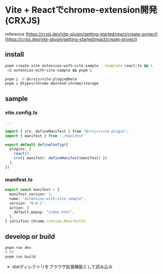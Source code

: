 # Vite + Reactでchrome-extension開発(CRXJS)
reference [https://crxjs.dev/vite-plugin/getting-started/react/create-project](https://crxjs.dev/vite-plugin/getting-started/react/create-project)

## install

```bash
pnpm create vite extension-with-vite-sample --template react-ts && \
 cd extension-with-vite-sample && pnpm i

pnpm i -D @crxjs/vite-plugin@beta
pnpm i @types/chrome @extend-chrome/storage
```

## sample

### vite.config.ts

```typescript
...

import { crx, defineManifest } from "@crxjs/vite-plugin";
import { manifest } from './manifest'

export default defineConfig({
  plugins: [
    react(),
    crx({ manifest: defineManifest(manifest) })
  ],
})
```

### manifest.ts

```typescript
export const manifest = {
  manifest_version: 3,
  name: "extension-with-vite-sample",
  version: "0.0.1",
  action: {
    default_popup: "index.html",
  },
} satisfies chrome.runtime.ManifestV3
```

## develop or build

```bash
pnpm run dev
# OR
pnpm run build
```

- distディレクトリをブラウザ拡張機能として読み込み
